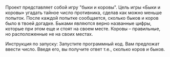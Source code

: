 Проект представляет собой игру "быки и коровы". Цель игры «Быки и коровы» угадать тайное число противника, сделав как можно меньше попыток. После каждой попытке сообщается, сколько быков и коров было в твоей догадке. Быками являются верно названные цифры, которые при этом еще и стоят на своем месте. Коровы – правильные, но расположенные не на своих местах.

Инструкция по запуску:
Запустите программный код. Вам предложат ввести число. Введя его, вы получите ответ т.е., сколько коров и быков.


